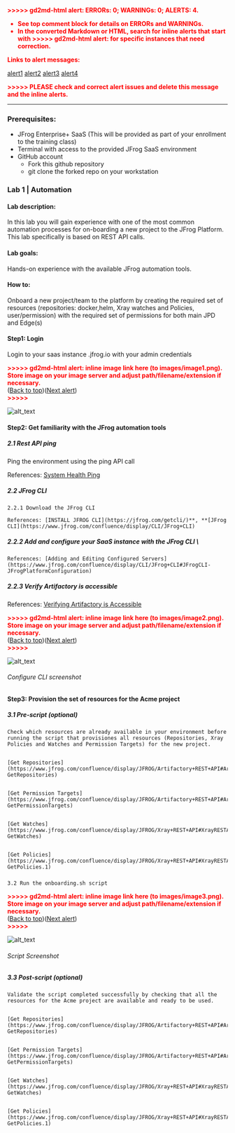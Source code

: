 <!-- Output copied to clipboard! -->

<!-----
NEW: Check the "Suppress top comment" option to remove this info from the output.

Conversion time: 3.274 seconds.


Using this Markdown file:

1. Paste this output into your source file.
2. See the notes and action items below regarding this conversion run.
3. Check the rendered output (headings, lists, code blocks, tables) for proper
   formatting and use a linkchecker before you publish this page.

Conversion notes:

* Docs to Markdown version 1.0β29
* Sun May 23 2021 03:58:48 GMT-0700 (PDT)
* Source doc: Untitled document
* This document has images: check for >>>>>  gd2md-html alert:  inline image link in generated source and store images to your server. NOTE: Images in exported zip file from Google Docs may not appear in  the same order as they do in your doc. Please check the images!

----->


<p style="color: red; font-weight: bold">>>>>>  gd2md-html alert:  ERRORs: 0; WARNINGs: 0; ALERTS: 4.</p>
<ul style="color: red; font-weight: bold"><li>See top comment block for details on ERRORs and WARNINGs. <li>In the converted Markdown or HTML, search for inline alerts that start with >>>>>  gd2md-html alert:  for specific instances that need correction.</ul>

<p style="color: red; font-weight: bold">Links to alert messages:</p><a href="#gdcalert1">alert1</a>
<a href="#gdcalert2">alert2</a>
<a href="#gdcalert3">alert3</a>
<a href="#gdcalert4">alert4</a>

<p style="color: red; font-weight: bold">>>>>> PLEASE check and correct alert issues and delete this message and the inline alerts.<hr></p>



### Prerequisites: 



*   JFrog Enterprise+ SaaS (This will be provided as part of your enrollment to the training class)
*   Terminal with access to the provided  JFrog SaaS environment
*   GitHub account
    *   Fork this github repository
    *   git clone the forked repo on your workstation


### Lab 1 | Automation


#### Lab description: 

In this lab you will gain experience with one of the most common automation processes for on-boarding a new project to the JFrog Platform. This lab specifically is based on REST API calls.


#### Lab goals:

Hands-on experience with the available JFrog automation tools.


#### How to:

Onboard a new project/team to the platform by creating the required set of resources (repositories: docker,helm, Xray watches and Policies, user/permission) with the required set of permissions for both main JPD and Edge(s)


#### Step1: Login

Login to your saas instance .jfrog.io with your admin credentials



<p id="gdcalert1" ><span style="color: red; font-weight: bold">>>>>>  gd2md-html alert: inline image link here (to images/image1.png). Store image on your image server and adjust path/filename/extension if necessary. </span><br>(<a href="#">Back to top</a>)(<a href="#gdcalert2">Next alert</a>)<br><span style="color: red; font-weight: bold">>>>>> </span></p>


![alt_text](images/image1.png "image_tooltip")



#### Step2: Get familiarity with the JFrog automation tools


##### 2.1 Rest API ping 

Ping the environment using the ping API call

References: [System Health Ping](https://www.jfrog.com/confluence/display/JFROG/Artifactory+REST+API#ArtifactoryRESTAPI-SystemHealthPing)


##### 2.2 JFrog CLI

	2.2.1 Download the JFrog CLI

	References: [INSTALL JFROG CLI](https://jfrog.com/getcli/)**, **[JFrog CLI](https://www.jfrog.com/confluence/display/CLI/JFrog+CLI)


##### 	2.2.2  Add and configure your SaaS instance with the JFrog CLI \
	References: [Adding and Editing Configured Servers](https://www.jfrog.com/confluence/display/CLI/JFrog+CLI#JFrogCLI-JFrogPlatformConfiguration)


##### 2.2.3 Verify Artifactory is accessible

References: [Verifying Artifactory is Accessible](https://www.jfrog.com/confluence/display/CLI/CLI+for+JFrog+Artifactory#CLIforJFrogArtifactory-VerifyingArtifactoryisAccessible)



<p id="gdcalert2" ><span style="color: red; font-weight: bold">>>>>>  gd2md-html alert: inline image link here (to images/image2.png). Store image on your image server and adjust path/filename/extension if necessary. </span><br>(<a href="#">Back to top</a>)(<a href="#gdcalert3">Next alert</a>)<br><span style="color: red; font-weight: bold">>>>>> </span></p>


![alt_text](images/image2.png "image_tooltip")



######  Configure CLI screenshot


#### Step3: Provision the set of resources for the Acme project


##### 3.1 Pre-script (optional)


    Check which resources are already available in your environment before running the script that provisiones all resources (Repositories, Xray Policies and Watches and Permission Targets) for the new project.


    [Get Repositories](https://www.jfrog.com/confluence/display/JFROG/Artifactory+REST+API#ArtifactoryRESTAPI-GetRepositories) 


    [Get Permission Targets](https://www.jfrog.com/confluence/display/JFROG/Artifactory+REST+API#ArtifactoryRESTAPI-GetPermissionTargets)


    [Get Watches](https://www.jfrog.com/confluence/display/JFROG/Xray+REST+API#XrayRESTAPI-GetWatches)


    [Get Policies](https://www.jfrog.com/confluence/display/JFROG/Xray+REST+API#XrayRESTAPI-GetPolicies.1)


##### 
    3.2 Run the onboarding.sh script



<p id="gdcalert3" ><span style="color: red; font-weight: bold">>>>>>  gd2md-html alert: inline image link here (to images/image3.png). Store image on your image server and adjust path/filename/extension if necessary. </span><br>(<a href="#">Back to top</a>)(<a href="#gdcalert4">Next alert</a>)<br><span style="color: red; font-weight: bold">>>>>> </span></p>


![alt_text](images/image3.png "image_tooltip")



###### Script Screenshot


##### 3.3 Post-script (optional)


    Validate the script completed successfully by checking that all the resources for the Acme project are available and ready to be used.


    [Get Repositories](https://www.jfrog.com/confluence/display/JFROG/Artifactory+REST+API#ArtifactoryRESTAPI-GetRepositories) 


    [Get Permission Targets](https://www.jfrog.com/confluence/display/JFROG/Artifactory+REST+API#ArtifactoryRESTAPI-GetPermissionTargets)


    [Get Watches](https://www.jfrog.com/confluence/display/JFROG/Xray+REST+API#XrayRESTAPI-GetWatches)


    [Get Policies](https://www.jfrog.com/confluence/display/JFROG/Xray+REST+API#XrayRESTAPI-GetPolicies.1)

